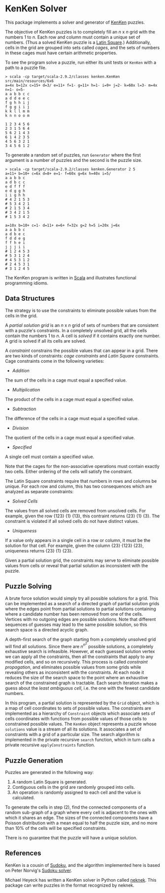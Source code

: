 KenKen Solver
=============

This package implements a solver and generator of [KenKen](http://www.kenken.com) puzzles.

The objective of KenKen puzzles is to completely fill an _n_ x _n_ grid with the numbers 1 to _n_.
Each row and column must contain a unique set of numbers.
(Thus a solved KenKen puzzle is a [Latin Square](http://en.wikipedia.org/wiki/Latin_square).)
Additionally, cells in the grid are grouped into sets called _cages_, and the sets of numbers in these cages must have certain arithmetic properties.

To see the program solve a puzzle, run either its unit tests or `KenKen` with a path to a puzzle file.

	> scala -cp target/scala-2.9.2/classes kenken.KenKen src/main/resources/6x6
    a=4x b=12x c=15+ d=3/ e=11+ f=1- g=11+ h=1- i=9+ j=2- k=60x l=3- m=4x n=1- o=5-
    a a b b c c
    a d d e e c
    f g h h i j
    f g g i i j
    k k l l m m
    k n n o o m

    1 2 3 4 5 6
    2 3 1 5 6 4
    5 6 2 1 4 3
    6 1 4 2 3 5
    4 5 6 3 2 1
    3 4 5 6 1 2

To generate a random set of puzzles, run `Generator` where the first argument is a number of puzzles and the second is the puzzle size.

	> scala -cp target/scala-2.9.2/classes kenken.Generator 2 5
	a=11+ b=10+ c=6x d=8+ e=1- f=60x g=6x h=40x i=5/
    a a b b c
    a d b c c
    e d f f f
    e d g g h
    i i g h h
    # 4 2 1 5 3
    # 5 3 4 2 1
    # 2 1 5 3 4
    # 3 4 2 1 5
    # 1 5 3 4 2

    a=10x b=10+ c=1- d=11+ e=6+ f=32x g=2 h=5 i=20x j=6x
    a a b b c
    a d b e c
    f d d e g
    f f h e i
    j j j i i
    # 1 2 4 5 3
    # 5 3 1 2 4
    # 4 5 3 1 2
    # 2 4 5 3 1
    # 3 1 2 4 5

The KenKen program is written in [Scala](http://www.scala-lang.org) and illustrates functional programming idioms.

Data Structures
---------------

The strategy is to use the constraints to eliminate possible values from the cells in the grid.

A _partial solution grid_ is an _n_ x _n_ grid of sets of numbers that are consistent with a puzzle's constraints.
In a completely unsolved grid, all the cells contain the numbers 1 to _n_.
A cell is _solved_ if it contains exactly one number.
A grid is solved if all its cells are solved.

A _constraint_ constrains the possible values that can appear in a grid.
There are two kinds of constraints: _cage constraints_ and _Latin Square_ constraints.
Cage constraints come in the following varieties:

* _Addition_

 The sum of the cells in a cage must equal a specified value.
* _Multiplication_

 The product of the cells in a cage must equal a specified value.
* _Subtraction_

 The difference of the cells in a cage must equal a specified value.
* _Division_

 The quotient of the cells in a cage must equal a specified value.
* _Specified_

 A single cell must contain a specified value.

Note that the cages for the non-associative operations must contain exactly two cells.
Either ordering of the cells will satisfy the constraint.

The Latin Square constraints require that numbers in rows and columns be unique.
For each row and column, this has two consequences which are analyzed as separate constraints:

* _Solved Cells_

 The values from all solved cells are removed from unsolved cells.
 For example, given the row {123} {1} {13}, this contraint returns {23} {1} {3}.
 The constraint is violated if all solved cells do not have distinct values.

* _Uniqueness_

 If a value only appears in a single cell in a row or column, it must be the solution for that cell.
 For example, given the column {23} {123} {23}, uniqueness returns {23} {1} {23}.

Given a partial solution grid, the constraints may serve to eliminate possible values from cells or reveal that partial solution as inconsistent with the puzzle.

Puzzle Solving
--------------

A brute force solution would simply try all possible solutions for a grid.
This can be implemented as a search of a directed graph of partial solution grids where the edges point from partial solutions to partial solutions containing where a candidate number has been removed from one of the cells.
Vertices with no outgoing edges are possible solutions.
Note that different sequences of guesses may lead to the same possible solution, so this search space is a directed acyclic graph.

A depth-first search of the graph starting from a completely unsolved grid will find all solutions.
Since there are _n_<sup>_n_<sup>2</sup></sup> possible solutions, a completely exhaustive search is infeasible.
However, at each guessed solution vertex we can apply all the constraints, then all the constraints that apply to any modified cells, and so on recursively.
This process is called _constraint propagation_, and eliminates possible values from some grids while revealing others as inconsistent with the constraints.
At each node it reduces the size of the search space to the point where an exhaustive search of the constrained graph is tractable.
Each search iteration makes a guess about the _least ambiguous cell_, i.e. the one with the fewest candidate numbers.

In this program, a partial solution is represented by the `Grid` object, which is a map of cell coordinates to sets of possible values.
The constraints are implemented as a hierarchy of `Constraint` objects which associate sets of cells coordinates with functions from possible values of those cells to constrained possible values.
The `KenKen` object represents a puzzle whose `solutions` value is a stream of all its solutions.
It associates a set of constraints with a grid of a particular size.
The search algorithm is implemented in the private recursive `search` function, which in turn calls a private recursive `applyConstraints` function.

Puzzle Generation
-----------------

Puzzles are generated in the following way:

1. A random Latin Square is generated.
2. Contiguous cells in the grid are randomly grouped into cells.
3. An operation is randomly assigned to each cell and the value is calculated.

To generate the cells in step (2), find the connected components of a random sub-graph of a graph where every cell is adjacent to the ones with which it shares an edge.
The sizes of the connected components have a Poisson distribution with a mean equal to half the puzzle size,
and no more than 10% of the cells will be specified constraints.

There is no guarantee that the puzzle will have a unique solution.

References
----------

KenKen is a cousin of [Sudoku](http://en.wikipedia.org/wiki/Sudoku), and the algorithm implemented here is based on Peter Norvig's [Sudoku solver](http://norvig.com/sudoku.html).

Michael Heyeck has written a KenKen solver in Python called [neknek](http://www.mlsite.net/neknek).
This package can write puzzles in the format recognized by neknek.

